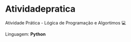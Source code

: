 # Atividadepratica

Atividade Prática - Lógica de Programação e Algortimos 💻

Linguagem: <b>Python</b>



